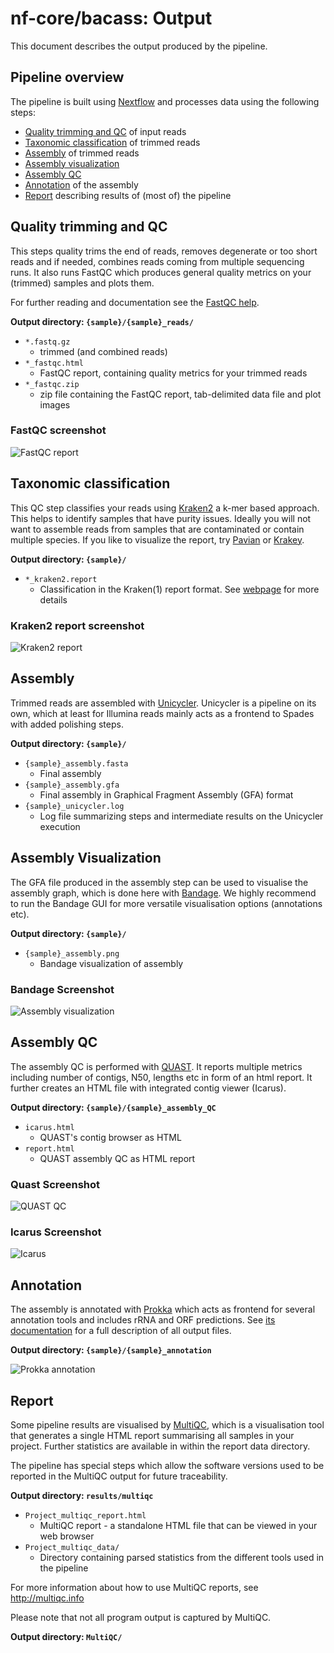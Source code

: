 # nf-core/bacass: Output

This document describes the output produced by the pipeline. 


## Pipeline overview
The pipeline is built using [Nextflow](https://www.nextflow.io/)
and processes data using the following steps:


* [Quality trimming and QC](#quality-trimming-and-qc) of input reads
* [Taxonomic classification](#taxonomic-classification) of trimmed reads
* [Assembly](#assembly)  of trimmed reads
* [Assembly visualization](#assembly-visualization) 
* [Assembly QC](#assembly-qc) 
* [Annotation](#annotation) of the assembly 
* [Report](#report) describing results of (most of) the pipeline 


## Quality trimming and QC

This steps quality trims the end of reads, removes degenerate or too short reads and if needed,
combines reads coming from multiple sequencing runs. It also runs FastQC which produces
general quality metrics on your (trimmed) samples and plots them.

For further reading and documentation see the [FastQC help](http://www.bioinformatics.babraham.ac.uk/projects/fastqc/Help/).

**Output directory: `{sample}/{sample}_reads/`**

* `*.fastq.gz`
  * trimmed (and combined reads)
* `*_fastqc.html`
  * FastQC report, containing quality metrics for your trimmed reads
* `*_fastqc.zip`
  *  zip file containing the FastQC report, tab-delimited data file and plot images

### FastQC screenshot

![FastQC report](images/fastqc.png)

## Taxonomic classification

This QC step classifies your reads using [Kraken2](https://ccb.jhu.edu/software/kraken2/) a k-mer based approach. This helps to identify samples that have purity
issues. Ideally you will not want to assemble reads from samples that are contaminated or contain
multiple species. If you like to visualize the report, try
[Pavian](https://github.com/fbreitwieser/pavian) or [Krakey](http://krakey.info/).

**Output directory: `{sample}/`**
* `*_kraken2.report`
  * Classification in the Kraken(1) report format. See
    [webpage](http://ccb.jhu.edu/software/kraken/MANUAL.html#sample-reports) for more details


### Kraken2 report screenshot

![Kraken2 report](images/kraken2.png)


## Assembly

Trimmed reads are assembled with [Unicycler](https://github.com/rrwick/Unicycler).
Unicycler is a pipeline on its own, which at least for Illumina reads mainly acts as a frontend to 
Spades with added polishing steps.

**Output directory: `{sample}/`**
* `{sample}_assembly.fasta`
  * Final assembly
* `{sample}_assembly.gfa`
  * Final assembly in Graphical Fragment Assembly (GFA) format
* `{sample}_unicycler.log`
  * Log file summarizing steps and intermediate results on the Unicycler execution

## Assembly Visualization
The GFA file produced in the assembly step can be used to visualise the assembly graph, which is
done here with [Bandage](https://rrwick.github.io/Bandage/). We highly recommend to run the Bandage GUI 
for more versatile visualisation options (annotations etc).


**Output directory: `{sample}/`**
* `{sample}_assembly.png`
  * Bandage visualization of assembly

### Bandage Screenshot

![Assembly visualization](images/bandage.png)

## Assembly QC

The assembly QC is performed with [QUAST](http://quast.sourceforge.net/quast).
It reports multiple metrics including number of contigs, N50, lengths etc in form of an html report.
It further creates an HTML file with integrated contig viewer (Icarus).

**Output directory: `{sample}/{sample}_assembly_QC`**
* `icarus.html`
  * QUAST's contig browser as HTML
* `report.html`
  * QUAST assembly QC as HTML report

### Quast Screenshot
![QUAST QC](images/quast.png)

### Icarus Screenshot
![Icarus](images/icarus.png)

## Annotation

The assembly is annotated with [Prokka](https://github.com/tseemann/prokka) which acts as frontend
for several annotation tools and includes rRNA and ORF predictions. See [its documentation](https://github.com/tseemann/prokka#output-files) for a full description of all output files.


**Output directory: `{sample}/{sample}_annotation`**

![Prokka annotation](images/prokka.png)

## Report

Some pipeline results are visualised by [MultiQC](http://multiqc.info), which is a visualisation tool that generates a single HTML report summarising all samples in your project. Further statistics are available in within the report data directory.

The pipeline has special steps which allow the software versions used to be reported in the MultiQC output for future traceability.

**Output directory: `results/multiqc`**

* `Project_multiqc_report.html`
  * MultiQC report - a standalone HTML file that can be viewed in your web browser
* `Project_multiqc_data/`
  * Directory containing parsed statistics from the different tools used in the pipeline

For more information about how to use MultiQC reports, see http://multiqc.info

Please note that not all program output is captured by MultiQC.

**Output directory: `MultiQC/`**
